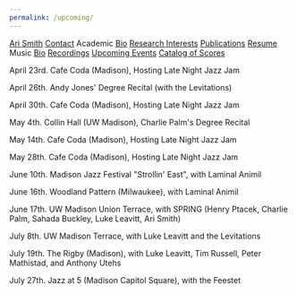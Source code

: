 ```yaml
---
permalink: /upcoming/
---
```


<div class="sidenav">
  <a href="../">Ari Smith</a>
  <a href="../contact">Contact</a>
  <atitle>Academic</atitle>
  <a href="../academic-bio"><asub>Bio</asub></a>
  <a href="../research-interests"><asub>Research Interests</asub></a>
  <a href="../publications"><asub>Publications</asub></a>
  <a href="../Ari Smith Resume as of 2022-02-11.pdf" download><asub>Resume</asub></a>
  <atitle>Music</atitle>
  <a href="../music-bio"><asub>Bio</asub></a>
  <a href="../recordings"><asub>Recordings</asub></a>
  <a href="../upcoming"><asub>Upcoming Events</asub></a>
  <a href="../catalog-of-works"><asub>Catalog of Scores</asub></a>
</div>

April 23rd. Cafe Coda (Madison), Hosting Late Night Jazz Jam

April 26th. Andy Jones' Degree Recital (with the Levitations)

April 30th. Cafe Coda (Madison), Hosting Late Night Jazz Jam

May 4th. Collin Hall (UW Madison), Charlie Palm's Degree Recital

May 14th. Cafe Coda (Madison), Hosting Late Night Jazz Jam

May 28th. Cafe Coda (Madison), Hosting Late Night Jazz Jam

June 10th. Madison Jazz Festival "Strollin' East", with Laminal Animil

June 16th. Woodland Pattern (Milwaukee), with Laminal Animil

June 17th. UW Madison Union Terrace, with SPRING (Henry Ptacek, Charlie Palm, Sahada Buckley, Luke Leavitt, Ari Smith)

July 8th. UW Madison Terrace, with Luke Leavitt and the Levitations

July 19th. The Rigby (Madison), with Luke Leavitt, Tim Russell, Peter Mathistad, and Anthony Utehs

July 27th. Jazz at 5 (Madison Capitol Square), with the Feestet
